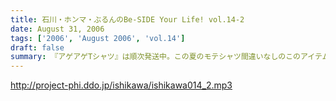 ```yaml
---
title: 石川・ホンマ・ぶるんのBe-SIDE Your Life! vol.14-2
date: August 31, 2006
tags: ['2006', 'August 2006', 'vol.14']
draft: false
summary: 『アゲアゲTシャツ』は順次発送中。この夏のモテシャツ間違いなしのこのアイテムを少なからず着ていただける当番組は幸せもんです・・・二部はひたすらネタネタの暑いパートとなっています。NAMAE
---
```


http://project-phi.ddo.jp/ishikawa/ishikawa014_2.mp3